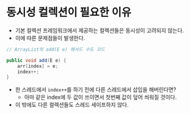 # 동시성 컬렉션이 필요한 이유

- 기본 컬렉션 프레임워크에서 제공하는 컬렉션들은 동시성이 고려되지 않는다.
- 이에 따른 문제점들이 발생한다.

```java
// ArrayList의 add(E e) 메서드 수도 코드

public void add(E e) {
    arr[index] = e;
    index++;
}
```

- 한 스레드에서 `index++`를 하기 전에 다른 스레드에서 삽입을 해버린다면?
  - 아마 같은 index에 두 값이 쓰이면서 첫번째 값이 덮어 씌워질 것이다.
- 이 밖에도 다른 컬렉션들도 스레드 세이프하지 않다.
